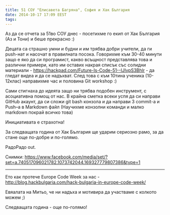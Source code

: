 ```yaml
---
title: 51 СОУ "Елисавета Багряна", София и Хак България
date: 2014-10-17 17:09 EEST
tags:
---
```


Аз да се отчета за 51во СОУ днес - посетихме го екип от Хак България (Аз и Тони) и беше прекрасно :)

Децата са страшно умни и будни и им трябва добри учители, да ги push-нат и насочат в правилната посока.
Говорихме към 30-40 минути защо е яко да си програмист, какво всъщност представлява това и различни примери, като им оставих накрая списък със солидни материали - https://hackpad.com/Future-Is-Code-51--lJIvpS3Bhlr - да гледат видеа и да се надъхват.
След това с към 10тина ученика (10-12клас) направихме час и половина Git workshop :)

Сами стигнаха до идеята защо ни трябва подобен инструмент, с асоциативна помощ от нас.
В крайна сметка всеки успя да си направи GitHub акаунт, да си сложи git bash конзола и да направи 3 commit-a и Push–а в Markdown файл (Научихме конзолни команди и малко markdown покрай всичко това)

Инициативата е страхотна!

За следващата година от Хак България ще ударим сериозно рамо, за да стане още по-добре и по-голямо.

РадоРадо out.

Снимки: https://www.facebook.com/media/set/?set=a.740517096021782.1073742044.169327779807386&type=1

---

Ето как протече Europe Code Week за нас - http://blog.hackbulgaria.com/hack-bulgaria-in-europe-code-week/

Евяалата на Митьо, че ни надъха и мотивира да участваме с колкото можем ;)

Следващата година - още по-голямо!